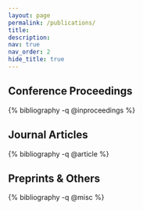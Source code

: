 ```yaml
---
layout: page
permalink: /publications/
title:
description:
nav: true
nav_order: 2
hide_title: true
---
```


<!-- _pages/publications.md -->
<div class="publications">

<!-- Group by venue type -->
<h2>Conference Proceedings</h2>
{% bibliography -q @inproceedings %}

<h2>Journal Articles</h2>
{% bibliography -q @article %}

<h2>Preprints & Others</h2>
{% bibliography -q @misc %}

</div>
